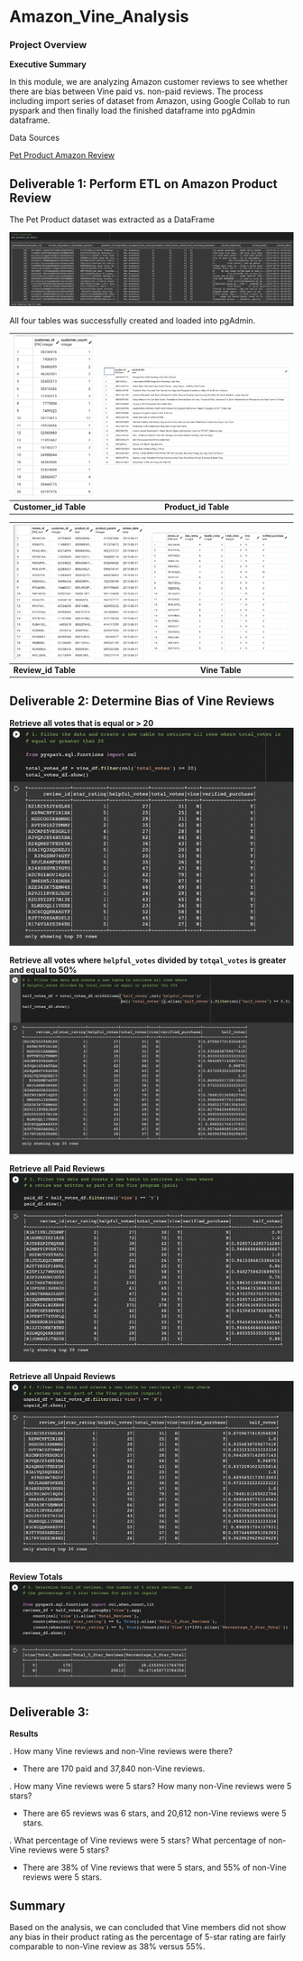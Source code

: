 # Amazon_Vine_Analysis

### Project Overview

__Executive Summary__

In this module, we are analyzing Amazon customer reviews to see whether there are bias between Vine paid vs. non-paid reviews. The process including import series of dataset from Amazon, using Google Collab to run pyspark and then finally load the finished dataframe into pgAdmin dataframe. 

Data Sources

[Pet Product Amazon Review](https://s3.amazonaws.com/amazon-reviews-pds/tsv/amazon_reviews_us_Pet_Products_v1_00.tsv.gz)


## Deliverable 1: Perform ETL on Amazon Product Review

The Pet Product dataset was extracted as a DataFrame 

![PET PRODUCT DATAFRAME](https://github.com/lingahoang/Amazon_Vine_Analysis/blob/main/Deliverable%20Images/Show%20DataFrame.png)

All four tables was successfully created and loaded into pgAdmin. 

| ![CT](https://github.com/lingahoang/Amazon_Vine_Analysis/blob/main/Deliverable%20Images/customer_id.png)      | ![PT](https://github.com/lingahoang/Amazon_Vine_Analysis/blob/main/Deliverable%20Images/product_id.png)        | 
| --------------------------------------------- |:---------------------------------------------:| 
| __Customer_id Table__ | __Product_id Table__ | 

 
| ![RT](https://github.com/lingahoang/Amazon_Vine_Analysis/blob/main/Deliverable%20Images/review_id.png)      | ![VT](https://github.com/lingahoang/Amazon_Vine_Analysis/blob/main/Deliverable%20Images/vine_table.png)        | 
| --------------------------------------------- |:---------------------------------------------:| 
| __Review_id Table__ | __Vine Table__ | 
  

## Deliverable 2: Determine Bias of Vine Reviews 

__Retrieve all votes that is equal or > 20__
![All votes](https://github.com/lingahoang/Amazon_Vine_Analysis/blob/main/Deliverable%20Images/%231.png)

__Retrieve all votes where `helpful_votes` divided by `totqal_votes` is greater and equal to 50%__ 
![](https://github.com/lingahoang/Amazon_Vine_Analysis/blob/main/Deliverable%20Images/%232.png)

__Retrieve all Paid Reviews__
![Paid Reviews](https://github.com/lingahoang/Amazon_Vine_Analysis/blob/main/Deliverable%20Images/%233.png)

__Retrieve all Unpaid Reviews__
![Unpaid Review](https://github.com/lingahoang/Amazon_Vine_Analysis/blob/main/Deliverable%20Images/%234.png)

__Review Totals__
![Review Total](https://github.com/lingahoang/Amazon_Vine_Analysis/blob/main/Deliverable%20Images/%235.png)


## Deliverable 3: 

__Results__

. How many Vine reviews and non-Vine reviews were there?

- There are 170 paid and 37,840 non-Vine reviews. 

. How many Vine reviews were 5 stars? How many non-Vine reviews were 5 stars?

- There are 65 reviews was 6 stars, and 20,612 non-Vine reviews were 5 stars. 

. What percentage of Vine reviews were 5 stars? What percentage of non-Vine reviews were 5 stars?

- There are 38% of Vine reviews that were 5 stars, and 55% of non-Vine reviews were 5 stars. 

## Summary

Based on the analysis, we can concluded that Vine members did not show any bias in their product rating as the percentage of 5-star rating are fairly comparable to non-Vine review as 38% versus 55%. 















